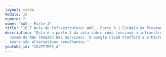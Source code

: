 ```yaml
---
layout: video
modulo: 10
numero: 7
nome: "AWS - Parte 3"
title: "10.7 Aula de Infraestrutura: AWS - Parte 3 | Estágio em Programação"
description: "Esta é a parte 3 da aula sobre como funciona a infraestrutura em
  nuvem da AWS (Amazon Web Services). O Google Cloud Platform e o Microsoft
  Azure são alternativas semelhantes."
youtube_id: "1GzPT7MF4_A"
---
```

